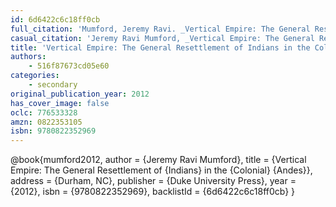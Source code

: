 ```yaml
---
id: 6d6422c6c18ff0cb
full_citation: 'Mumford, Jeremy Ravi. _Vertical Empire: The General Resettlement of Indians in the Colonial Andes_. Durham, NC: Duke University Press, 2012.'
casual_citation: 'Jeremy Ravi Mumford, _Vertical Empire: The General Resettlement of Indians in the Colonial Andes_ (2012).'
title: 'Vertical Empire: The General Resettlement of Indians in the Colonial Andes'
authors:
    - 516f87673cd05e60
categories:
    - secondary
original_publication_year: 2012
has_cover_image: false
oclc: 776533328
amzn: 0822353105
isbn: 9780822352969
---
```


@book{mumford2012,
  author = {Jeremy Ravi Mumford},
  title = {Vertical Empire: The General Resettlement of {Indians} in the {Colonial} {Andes}},
  address = {Durham, NC},
  publisher = {Duke University Press},
  year = {2012},
  isbn = {9780822352969},
  backlistId = {6d6422c6c18ff0cb}
}
